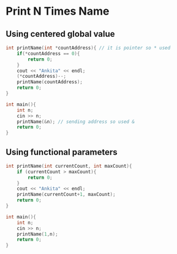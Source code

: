 # Print N Times Name

## Using centered global value

```c
int printName(int *countAddress){ // it is pointer so * used
    if(*countAddress == 0){
        return 0;
    }
    cout << "Ankita" << endl;
    (*countAddress)--;
    printName(countAddress);
    return 0;
}

int main(){
    int n;
    cin >> n;
    printName(&n); // sending address so used &
    return 0;
}
```

## Using functional parameters

```c
int printName(int currentCount, int maxCount){
    if (currentCount > maxCount){
        return 0;
    }
    cout << "Ankita" << endl;
    printName(currentCount+1, maxCount);
    return 0;
}

int main(){
    int n;
    cin >> n;
    printName(1,n); 
    return 0;
}
```
